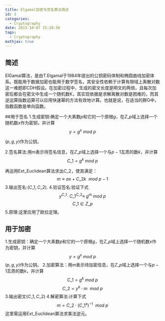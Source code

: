 ```yaml
---
title: Elgamal加密与签名算法简述
id: 3
categories:
  - Cryptography
date: 2015-10-07 15:28:56
tags:
  - Cryptography
mathjax: true
---
```


## 简述
ElGamal算法，是由T.Elgamal于1984年提出的公钥密码体制和椭圆曲线加密体系。既能用于数据加密也能用于数字签名，其安全性依赖于计算有限域上离散对数这一难题即CDH假设。在加密过程中，生成的密文长度是明文的两倍，且每次加密后都会在密文中生成一个随机数K，其实现依据是求解离散对数是困难的，而其逆运算指数运算可以应用快速幂的方法有效地计算。也就是说，在适当的群G中，指数函数是单向函数。

##用于签名
1.生成密钥:确定一个大素数$p$和它的一个原根$g$，在$Z\_p$域上选择一个随机数$x$作为密钥，并计算$$y=g^x\ mod\ p$$

$(p,g,y)$作为公钥。

2.签名算法:用$m$表示待签名信息，在$Z\_p$域上选择一个与$p-1$互质的数$k$，并计算$$C\_1=g^k\ mod\ p$$

再运用Ext\_Euclidean算法求出$C\_2$，使其满足：$$m\equiv ax+C\_2k\ \ mod\ p-1$$
3.输出签名:$(C\_1,C\_2)$.
4.验证签名:验证下式$$y^{C\_1}\cdot \ C\_1^{C\_2}\equiv\ g^m\ mod\ p$$ $$C\_1\in Z\_p$$
5.原理:这里应用了欧拉定理。

## 用于加密
1.生成密钥：确定一个大素数$p$和它的一个原根$g$，在$Z\_p$域上选择一个随机数$x$作为密钥，并计算$$y=g^x\ mod\ p$$
$(p,g,y)$作为公钥。
2.加密算法：用$m$表示待加密信息，在$Z\_p$域上选择一个与$p-1$互质的数$k$，并计算$$C\_1=g^k\ mod\ p$$
$$C\_2=y^k\cdot m\ \ mod\ p$$
3.输出密文$(C\_1,C\_2)$
4.解密算法:计算下式$$m=C\_2\cdot(C\_1^x)^{-1}\ \ mod\  p$$
这里需运用Ext\_Euclidean算法求乘法逆元。
